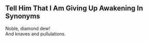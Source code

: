 Tell Him That I Am Giving Up Awakening In Synonyms
--------------------------------------------------
Noble, diamond dew!  
And knaves and pullulations.  
